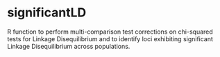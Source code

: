 # significantLD
R function to perform multi-comparison test corrections on chi-squared tests for Linkage Disequilibrium and to identify loci exhibiting significant Linkage Disequilibrium across populations.
